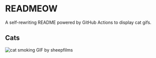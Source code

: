 # READMEOW

A self-rewriting README powered by GitHub Actions to display cat gifs.

## Cats

![cat smoking GIF by sheepfilms](https://media4.giphy.com/media/l0ExdMHUDKteztyfe/200.gif?cid=9acd02da8zw4ndfl857k635aa1pruw8sp4ky03qxd7ueqo2x&ep=v1_gifs_search&rid=200.gif&ct=g)
